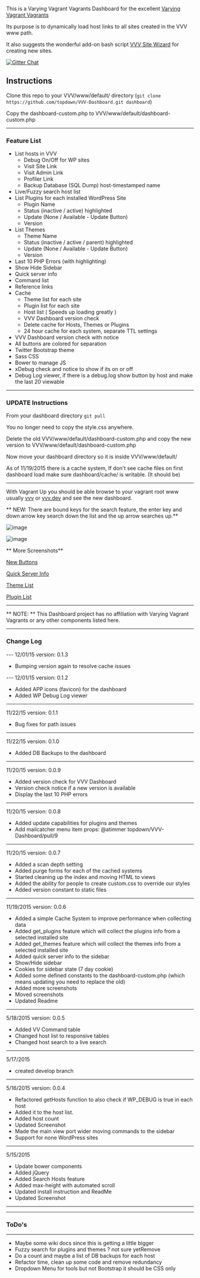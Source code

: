 This is a Varying Vagrant Vagrants Dashboard for the excellent [Varying Vagrant Vagrants](https://github.com/Varying-Vagrant-Vagrants/VVV)

Its purpose is to dynamically load host links to all sites created in the VVV www path.

It also suggests the wonderful add-on bash script [VVV Site Wizard](https://github.com/aliso/vvv-site-wizard) for creating new sites.

[![Gitter Chat](https://badges.gitter.im/Join%20Chat.svg)](https://gitter.im/topdown/VVV-Dashboard?utm_source=badge&utm_medium=badge&utm_campaign=pr-badge&utm_content=badge)

Instructions
-
Clone this repo to your VVV/www/default/ directory (`git clone https://github.com/topdown/VVV-Dashboard.git dashboard`)

Copy the dashboard-custom.php to VVV/www/default/dashboard-custom.php

---
### Feature List

* List hosts in VVV
  * Debug On/Off for WP sites
  * Visit Site Link
  * Visit Admin Link
  * Profiler Link
  * Backup Database (SQL Dump) host-timestamped name
* Live/Fuzzy search host list
* List Plugins for each installed WordPress Site
  * Plugin Name
  * Status (inactive / active) highlighted
  * Update (None / Available - Update Button)
  * Version
* List Themes
  * Theme Name
  * Status (inactive / active / parent) highlighted
  * Update (None / Available - Update Button)
  * Version
* Last 10 PHP Errors (with highlighting)
* Show Hide Sidebar
* Quick server info
* Command list
* Reference links
* Cache
  * Theme list for each site
  * Plugin list for each site
  * Host list ( Speeds up loading greatly )
  * VVV Dashboard version check
  * Delete cache for Hosts, Themes or Plugins
  * 24 hour cache for each system, separate TTL settings
* VVV Dashboard version check with notice
* All buttons are colored for separation
* Twitter Bootstrap theme
* Sass CSS
* Bower to manage JS
* xDebug check and notice to show if its on or off
* Debug Log viewer, if there is a debug.log show button by host and make the last 20 viewable

---
### UPDATE Instructions 
From your dashboard directory ```git pull```

You no longer need to copy the style.css anywhere.

Delete the old VVV/www/default/dashboard-custom.php and copy the new version to VVV/www/default/dashboard-custom.php

Now move your dashboard directory so it is inside VVV/www/default/

As of 11/19/2015 there is a cache system, If don't see cache files on first dashboard load make sure dashboard/cache/ is writable. (It should be)

---

With Vagrant Up you should be able browse to your vagrant root www usually [vvv](http://vvv) or [vvv.dev](http://vvv.dev) and see the new dashboard.

** NEW: There are bound keys for the search feature, the enter key and down arrow key search down the list and the up arrow searches up.**


![image](https://raw.githubusercontent.com/topdown/VVV-Dashboard/master/screenshots/screenshot.png)

![image](https://raw.githubusercontent.com/topdown/VVV-Dashboard/master/screenshots/live-search.gif)

** More Screenshots**

[New Buttons](https://raw.githubusercontent.com/topdown/VVV-Dashboard/master/screenshots/host-list.png)

[Quick Server Info](https://raw.githubusercontent.com/topdown/VVV-Dashboard/master/screenshots/server-info.png)

[Theme List](https://raw.githubusercontent.com/topdown/VVV-Dashboard/master/screenshots/theme-list.png)

[Plugin List](https://raw.githubusercontent.com/topdown/VVV-Dashboard/master/screenshots/plugin-list.png)


---
** NOTE: ** This Dashboard project has no affiliation with Varying Vagrant Vagrants or any other components listed here.

---

### Change Log

--- 12/01/15  version: 0.1.3

* Bumping version again to resolve cache issues


--- 12/01/15  version: 0.1.2

* Added APP icons (favicon) for the dashboard
* Added WP Debug Log viewer

---
11/22/15  version: 0.1.1

* Bug fixes for path issues


---
11/22/15  version: 0.1.0

* Added DB Backups to the dashboard


---
11/20/15  version: 0.0.9

* Added version check for VVV Dashboard
* Version check notice if a new version is available
* Display the last 10 PHP errors

---
11/20/15  version: 0.0.8

* Added update capabilities for plugins and themes
* Add mailcatcher menu item props: @atimmer topdown/VVV-Dashboard/pull/9

---
11/20/15  version: 0.0.7

* Added a scan depth setting
* Added purge forms for each of the cached systems
* Started cleaning up the index and moving HTML to views
* Added the ability for people to create custom.css to override our styles
* Added version constant to static files


---
11/19/2015 version: 0.0.6

* Added a simple Cache System to improve performance when collecting data
* Added get_plugins feature which will collect the plugins info from a selected installed site
* Added get_themes feature which will collect the themes info from a selected installed site
* Added quick server info to the sidebar
* Show/Hide sidebar
* Cookies for sidebar state (7 day cookie)
* Added some defined constants to the dashboard-custom.php (which means updating you need to replace the old)
* Added more screenshots
* Moved screenshots
* Updated Readme

---
5/18/2015  version: 0.0.5

* Added VV Command table
* Changed host list to responsive tables
* Changed host search to a live search

---
5/17/2015

* created develop branch

---
5/16/2015  version: 0.0.4

* Refactored getHosts function to also check if WP_DEBUG is true in each host
* Added it to the host list.
* Added host count
* Updated Screenshot
* Made the main view port wider moving commands to the sidebar
* Support for none WordPress sites

---
5/15/2015

* Update bower components
* Added jQuery
* Added Search Hosts feature
* Added max-height with automated scroll
* Updated install instruction and ReadMe
* Updated Screenshot

---

---

### ToDo's

---

* Maybe some wiki docs since this is getting a little bigger
* Fuzzy search for plugins and themes ? not sure yetRemove
* Do a count and maybe a list of DB backups for each host
* Refactor time, clean up some code and remove redundancy
* Dropdown Menu for tools but not Bootstrap it should be CSS only


